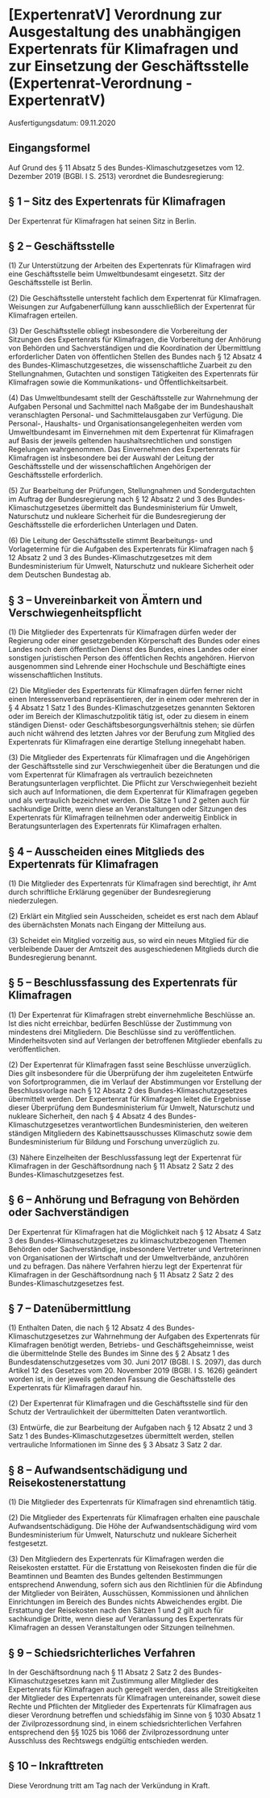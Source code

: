 # [ExpertenratV] Verordnung zur Ausgestaltung des unabhängigen Expertenrats für Klimafragen und zur Einsetzung der Geschäftsstelle  (Expertenrat-Verordnung - ExpertenratV)

Ausfertigungsdatum: 09.11.2020

 

## Eingangsformel

Auf Grund des § 11 Absatz 5 des Bundes-Klimaschutzgesetzes vom 12. Dezember 2019 (BGBl. I S. 2513) verordnet die Bundesregierung:


## § 1 – Sitz des Expertenrats für Klimafragen

Der Expertenrat für Klimafragen hat seinen Sitz in Berlin.


## § 2 – Geschäftsstelle

(1) Zur Unterstützung der Arbeiten des Expertenrats für Klimafragen wird eine Geschäftsstelle beim Umweltbundesamt eingesetzt. Sitz der Geschäftsstelle ist Berlin.

(2) Die Geschäftsstelle untersteht fachlich dem Expertenrat für Klimafragen. Weisungen zur Aufgabenerfüllung kann ausschließlich der Expertenrat für Klimafragen erteilen.

(3) Der Geschäftsstelle obliegt insbesondere die Vorbereitung der Sitzungen des Expertenrats für Klimafragen, die Vorbereitung der Anhörung von Behörden und Sachverständigen und die Koordination der Übermittlung erforderlicher Daten von öffentlichen Stellen des Bundes nach § 12 Absatz 4 des Bundes-Klimaschutzgesetzes, die wissenschaftliche Zuarbeit zu den Stellungnahmen, Gutachten und sonstigen Tätigkeiten des Expertenrats für Klimafragen sowie die Kommunikations- und Öffentlichkeitsarbeit.

(4) Das Umweltbundesamt stellt der Geschäftsstelle zur Wahrnehmung der Aufgaben Personal und Sachmittel nach Maßgabe der im Bundeshaushalt veranschlagten Personal- und Sachmittelausgaben zur Verfügung. Die Personal-, Haushalts- und Organisationsangelegenheiten werden vom Umweltbundesamt im Einvernehmen mit dem Expertenrat für Klimafragen auf Basis der jeweils geltenden haushaltsrechtlichen und sonstigen Regelungen wahrgenommen. Das Einvernehmen des Expertenrats für Klimafragen ist insbesondere bei der Auswahl der Leitung der Geschäftsstelle und der wissenschaftlichen Angehörigen der Geschäftsstelle erforderlich.

(5) Zur Bearbeitung der Prüfungen, Stellungnahmen und Sondergutachten im Auftrag der Bundesregierung nach § 12 Absatz 2 und 3 des Bundes-Klimaschutzgesetzes übermittelt das Bundesministerium für Umwelt, Naturschutz und nukleare Sicherheit für die Bundesregierung der Geschäftsstelle die erforderlichen Unterlagen und Daten.

(6) Die Leitung der Geschäftsstelle stimmt Bearbeitungs- und Vorlagetermine für die Aufgaben des Expertenrats für Klimafragen nach § 12 Absatz 2 und 3 des Bundes-Klimaschutzgesetzes mit dem Bundesministerium für Umwelt, Naturschutz und nukleare Sicherheit oder dem Deutschen Bundestag ab.


## § 3 – Unvereinbarkeit von Ämtern und Verschwiegenheitspflicht

(1) Die Mitglieder des Expertenrats für Klimafragen dürfen weder der Regierung oder einer gesetzgebenden Körperschaft des Bundes oder eines Landes noch dem öffentlichen Dienst des Bundes, eines Landes oder einer sonstigen juristischen Person des öffentlichen Rechts angehören. Hiervon ausgenommen sind Lehrende einer Hochschule und Beschäftigte eines wissenschaftlichen Instituts.

(2) Die Mitglieder des Expertenrats für Klimafragen dürfen ferner nicht einen Interessenverband repräsentieren, der in einem oder mehreren der in § 4 Absatz 1 Satz 1 des Bundes-Klimaschutzgesetzes genannten Sektoren oder im Bereich der Klimaschutzpolitik tätig ist, oder zu diesem in einem ständigen Dienst- oder Geschäftsbesorgungsverhältnis stehen; sie dürfen auch nicht während des letzten Jahres vor der Berufung zum Mitglied des Expertenrats für Klimafragen eine derartige Stellung innegehabt haben.

(3) Die Mitglieder des Expertenrats für Klimafragen und die Angehörigen der Geschäftsstelle sind zur Verschwiegenheit über die Beratungen und die vom Expertenrat für Klimafragen als vertraulich bezeichneten Beratungsunterlagen verpflichtet. Die Pflicht zur Verschwiegenheit bezieht sich auch auf Informationen, die dem Expertenrat für Klimafragen gegeben und als vertraulich bezeichnet werden. Die Sätze 1 und 2 gelten auch für sachkundige Dritte, wenn diese an Veranstaltungen oder Sitzungen des Expertenrats für Klimafragen teilnehmen oder anderweitig Einblick in Beratungsunterlagen des Expertenrats für Klimafragen erhalten.


## § 4 – Ausscheiden eines Mitglieds des Expertenrats für Klimafragen

(1) Die Mitglieder des Expertenrats für Klimafragen sind berechtigt, ihr Amt durch schriftliche Erklärung gegenüber der Bundesregierung niederzulegen.

(2) Erklärt ein Mitglied sein Ausscheiden, scheidet es erst nach dem Ablauf des übernächsten Monats nach Eingang der Mitteilung aus.

(3) Scheidet ein Mitglied vorzeitig aus, so wird ein neues Mitglied für die verbleibende Dauer der Amtszeit des ausgeschiedenen Mitglieds durch die Bundesregierung benannt.


## § 5 – Beschlussfassung des Expertenrats für Klimafragen

(1) Der Expertenrat für Klimafragen strebt einvernehmliche Beschlüsse an. Ist dies nicht erreichbar, bedürfen Beschlüsse der Zustimmung von mindestens drei Mitgliedern. Die Beschlüsse sind zu veröffentlichen. Minderheitsvoten sind auf Verlangen der betroffenen Mitglieder ebenfalls zu veröffentlichen.

(2) Der Expertenrat für Klimafragen fasst seine Beschlüsse unverzüglich. Dies gilt insbesondere für die Überprüfung der ihm zugeleiteten Entwürfe von Sofortprogrammen, die im Verlauf der Abstimmungen vor Erstellung der Beschlussvorlage nach § 12 Absatz 2 des Bundes-Klimaschutzgesetzes übermittelt werden. Der Expertenrat für Klimafragen leitet die Ergebnisse dieser Überprüfung dem Bundesministerium für Umwelt, Naturschutz und nukleare Sicherheit, den nach § 4 Absatz 4 des Bundes-Klimaschutzgesetzes verantwortlichen Bundesministerien, den weiteren ständigen Mitgliedern des Kabinettsausschusses Klimaschutz sowie dem Bundesministerium für Bildung und Forschung unverzüglich zu.

(3) Nähere Einzelheiten der Beschlussfassung legt der Expertenrat für Klimafragen in der Geschäftsordnung nach § 11 Absatz 2 Satz 2 des Bundes-Klimaschutzgesetzes fest.


## § 6 – Anhörung und Befragung von Behörden oder Sachverständigen

Der Expertenrat für Klimafragen hat die Möglichkeit nach § 12 Absatz 4 Satz 3 des Bundes-Klimaschutzgesetzes zu klimaschutzbezogenen Themen Behörden oder Sachverständige, insbesondere Vertreter und Vertreterinnen von Organisationen der Wirtschaft und der Umweltverbände, anzuhören und zu befragen. Das nähere Verfahren hierzu legt der Expertenrat für Klimafragen in der Geschäftsordnung nach § 11 Absatz 2 Satz 2 des Bundes-Klimaschutzgesetzes fest.


## § 7 – Datenübermittlung

(1) Enthalten Daten, die nach § 12 Absatz 4 des Bundes-Klimaschutzgesetzes zur Wahrnehmung der Aufgaben des Expertenrats für Klimafragen benötigt werden, Betriebs- und Geschäftsgeheimnisse, weist die übermittelnde Stelle des Bundes im Sinne des § 2 Absatz 1 des Bundesdatenschutzgesetzes vom 30. Juni 2017 (BGBl. I S. 2097), das durch Artikel 12 des Gesetzes vom 20. November 2019 (BGBl. I S. 1626) geändert worden ist, in der jeweils geltenden Fassung die Geschäftsstelle des Expertenrats für Klimafragen darauf hin.

(2) Der Expertenrat für Klimafragen und die Geschäftsstelle sind für den Schutz der Vertraulichkeit der übermittelten Daten verantwortlich.

(3) Entwürfe, die zur Bearbeitung der Aufgaben nach § 12 Absatz 2 und 3 Satz 1 des Bundes-Klimaschutzgesetzes übermittelt werden, stellen vertrauliche Informationen im Sinne des § 3 Absatz 3 Satz 2 dar.


## § 8 – Aufwandsentschädigung und Reisekostenerstattung

(1) Die Mitglieder des Expertenrats für Klimafragen sind ehrenamtlich tätig.

(2) Die Mitglieder des Expertenrats für Klimafragen erhalten eine pauschale Aufwandsentschädigung. Die Höhe der Aufwandsentschädigung wird vom Bundesministerium für Umwelt, Naturschutz und nukleare Sicherheit festgesetzt.

(3) Den Mitgliedern des Expertenrats für Klimafragen werden die Reisekosten erstattet. Für die Erstattung von Reisekosten finden die für die Beamtinnen und Beamten des Bundes geltenden Bestimmungen entsprechend Anwendung, sofern sich aus den Richtlinien für die Abfindung der Mitglieder von Beiräten, Ausschüssen, Kommissionen und ähnlichen Einrichtungen im Bereich des Bundes nichts Abweichendes ergibt. Die Erstattung der Reisekosten nach den Sätzen 1 und 2 gilt auch für sachkundige Dritte, wenn diese auf Veranlassung des Expertenrats für Klimafragen an dessen Veranstaltungen oder Sitzungen teilnehmen.


## § 9 – Schiedsrichterliches Verfahren

In der Geschäftsordnung nach § 11 Absatz 2 Satz 2 des Bundes-Klimaschutzgesetzes kann mit Zustimmung aller Mitglieder des Expertenrats für Klimafragen auch geregelt werden, dass alle Streitigkeiten der Mitglieder des Expertenrats für Klimafragen untereinander, soweit diese Rechte und Pflichten der Mitglieder des Expertenrats für Klimafragen aus dieser Verordnung betreffen und schiedsfähig im Sinne von § 1030 Absatz 1 der Zivilprozessordnung sind, in einem schiedsrichterlichen Verfahren entsprechend den §§ 1025 bis 1066 der Zivilprozessordnung unter Ausschluss des Rechtswegs endgültig entschieden werden.


## § 10 – Inkrafttreten

Diese Verordnung tritt am Tag nach der Verkündung in Kraft.
